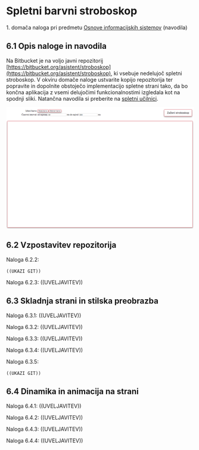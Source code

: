 # Spletni barvni stroboskop

1\. domača naloga pri predmetu [Osnove informacijskih sistemov](https://ucilnica.fri.uni-lj.si/course/view.php?id=54) (navodila)


## 6.1 Opis naloge in navodila

Na Bitbucket je na voljo javni repozitorij [https://bitbucket.org/asistent/stroboskop](https://bitbucket.org/asistent/stroboskop), ki vsebuje nedelujoč spletni stroboskop. V okviru domače naloge ustvarite kopijo repozitorija ter popravite in dopolnite obstoječo implementacijo spletne strani tako, da bo končna aplikacija z vsemi delujočimi funkcionalnostimi izgledala kot na spodnji sliki. Natančna navodila si preberite na [spletni učilnici](https://ucilnica.fri.uni-lj.si/mod/workshop/view.php?id=19181).

![Stroboskop](stroboskop.gif)

## 6.2 Vzpostavitev repozitorija

Naloga 6.2.2:

```
((UKAZI GIT))
```

Naloga 6.2.3:
((UVELJAVITEV))

## 6.3 Skladnja strani in stilska preobrazba

Naloga 6.3.1:
((UVELJAVITEV))

Naloga 6.3.2:
((UVELJAVITEV))

Naloga 6.3.3:
((UVELJAVITEV))

Naloga 6.3.4:
((UVELJAVITEV))

Naloga 6.3.5:

```
((UKAZI GIT))
```

## 6.4 Dinamika in animacija na strani

Naloga 6.4.1:
((UVELJAVITEV))

Naloga 6.4.2:
((UVELJAVITEV))

Naloga 6.4.3:
((UVELJAVITEV))

Naloga 6.4.4:
((UVELJAVITEV))